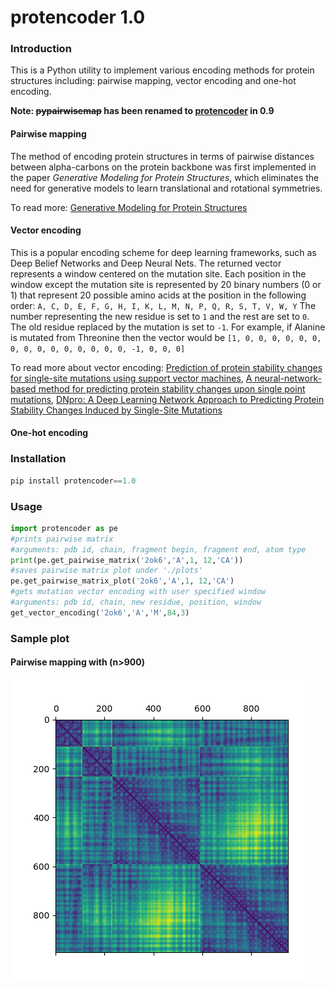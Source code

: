 # protencoder 1.0
### Introduction
This is a Python utility to implement various encoding methods for protein structures including: pairwise mapping, vector encoding and one-hot encoding. 

**Note: ~~pypairwisemap~~ has been renamed to [protencoder](https://pypi.org/project/protencoder/) in 0.9**

#### Pairwise mapping

The method of encoding protein structures in terms of pairwise distances between alpha-carbons on the protein backbone was first implemented in the paper *Generative Modeling for Protein Structures*, which eliminates the need for generative models to learn translational and rotational symmetries.

To read more: [Generative Modeling for Protein Structures](https://papers.nips.cc/paper/7978-generative-modeling-for-protein-structures.pdf)

#### Vector encoding

This is a popular encoding scheme for deep learning frameworks, such as Deep Belief Networks and Deep Neural Nets. The returned vector represents a
window centered on the mutation site. Each position in the window except the mutation
site is represented by 20 binary numbers (0 or 1) that represent 20
possible amino acids at the position in the following order: 
```A, C, D, E, F, G, H, I, K, L, M, N, P, Q, R, S, T, V, W, Y```
The number representing the new residue is set to ```1``` and the rest are set to ```0```. The old residue replaced by the mutation is set to ```-1```. For example, if Alanine is mutated from Threonine then the vector would be 
```[1, 0, 0, 0, 0, 0, 0, 0, 0, 0, 0, 0, 0, 0, 0, 0, -1, 0, 0, 0]``` 

To read more about vector encoding: [Prediction of protein stability changes for single-site mutations using support vector machines](https://www.ncbi.nlm.nih.gov/pubmed/16372356), [A neural-network-based method for predicting
protein stability changes upon single point
mutations](https://watermark.silverchair.com/bth928.pdf?token=AQECAHi208BE49Ooan9kkhW_Ercy7Dm3ZL_9Cf3qfKAc485ysgAAAmgwggJkBgkqhkiG9w0BBwagggJVMIICUQIBADCCAkoGCSqGSIb3DQEHATAeBglghkgBZQMEAS4wEQQMD_HuqGbCWb8an74bAgEQgIICG4RycZxIovqgAsC-w5V9HYxTPm5k0np2IMEhQjGr8Z8fORdzkL_cP29_kfRb34u-tLqqe3dsNMZT9wdySBBTM-KPWxILofeB0uuAAaoRQiXVIecaYUZFwzVv2Xt4EXTVx5JPNLljbzz_r6V8Ex9m0K-9gWM0vze0KwDLEk_Wl3bKxUiL8oBDvpa9ymjvykHCcHNifLDxKcZvpqsAsaanU7if51dtdGoDtfhK5ODiC1Reub_D-jhMr06Y42EZoRdWMQ37I2lCjN1vCYoBIEwE24JuklmKT2qDp5PLkxpUsvVJ4G8JjJSTiGwkgaLZQE_OSrRS5dsItnGls14CWCVw2D8dhX5Cxe_FbpVIGZbjf1YcjpVj6PTKCEcutyWhycaa4Z4U7SJ-oAthT4_c7BqcckKKhU8JbuGOe4Wh6IKt1chNjz1ehf5tRBSrjmdFeiV5Bb6b53RYZ2anyxXHciGlCNnqFFx_-MR581JiSec3LRpl_BULppxU7_Pi5cyK4z70cpfdQESEvkoyaHIAn212fOhZsKTnCx6qkBxy7qsW0ybR51-mJWXCSQcu47kOrhTxUPkJHiAohOkf-wQGAVvfAW1pMd0pRl0pweKAqxocj6h2-fHTEYsErkJ87MOAaJLNWc30UE-DOSriGqX50o76QJGyVdKHFi-N90u595__fmGV3zgCX0R8Cf_94ExLiTLH97ta1R5h4c-vGh8_), [DNpro: A Deep Learning Network Approach to
Predicting Protein Stability Changes Induced by
Single-Site Mutations](https://pdfs.semanticscholar.org/69fa/0b70fc0ca2a6826f70a6fb306bec84d97201.pdf)

#### One-hot encoding

### Installation
```python
pip install protencoder==1.0
```

### Usage
```python
import protencoder as pe
#prints pairwise matrix
#arguments: pdb id, chain, fragment begin, fragment end, atom type
print(pe.get_pairwise_matrix('2ok6','A',1, 12,'CA'))
#saves pairwise matrix plot under './plots'
pe.get_pairwise_matrix_plot('2ok6','A',1, 12,'CA')
#gets mutation vector encoding with user specified window
#arguments: pdb id, chain, new residue, position, window
get_vector_encoding('2ok6','A','M',84,3)
```

### Sample plot   
#### Pairwise mapping with (n>900)
![](./assets/2ok6_CA.png)
